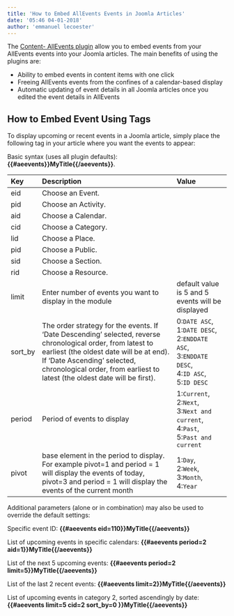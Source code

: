 ```yaml
---
title: 'How to Embed AllEvents Events in Joomla Articles'
date: '05:46 04-01-2018'
author: 'emmanuel lecoester'
---
```


The [Content- AllEvents plugin](https://documentation.allevents3.com/allevents-plugins/content-allevents) allow you to embed events from your AllEvents events into your Joomla articles. The main benefits of using the plugins are:

* Ability to embed events in content items with one click
* Freeing AllEvents events from the confines of a calendar-based display
* Automatic updating of event details in all Joomla articles once you edited the event details in AllEvents

## How to Embed Event Using Tags

To display upcoming or recent events in a Joomla article, simply place the following tag in your article where you want the events to appear:

Basic syntax (uses all plugin defaults): **&#123;&#123;#aeevents&#125;&#125;MyTitle&#123;&#123;/aeevents&#125;&#125;**.

|  Key  |  Description  |  Value  |  
|  :----- |  :----- |  :----- |
| eid |  Choose an Event. |   |
| pid |  Choose an Activity. |   |
| aid |  Choose a Calendar. |   |  
| cid |  Choose a Category. |   |  
| lid |  Choose a Place. |   |  
| pid |  Choose a Public. |   |  
| sid |  Choose a Section. |   |  
| rid |  Choose a Resource. |   |  
| limit | Enter number of events you want to display in the module | default value is 5 and 5 events will be displayed |  
| sort_by | The order strategy for the events. If ‘Date Descending’ selected, reverse chronological order, from latest to earliest (the oldest date will be at end). If ‘Date Ascending’ selected, chronological order, from earliest to latest (the oldest date will be first).  |  0:`DATE ASC`,<br/> 1:`DATE DESC`,<br/> 2:`ENDDATE ASC`,<br/> 3:`ENDDATE DESC`,<br/> 4:`ID ASC`,<br/> 5:`ID DESC` | 
| period | Period of events to display | 1:`Current`,<br/> 2:`Next`,<br/> 3:`Next and current`,<br/> 4:`Past`,<br/> 5:`Past and current` |
| pivot | base element in the period to display. For example pivot=1 and period = 1 will display the events of today, pivot=3 and period = 1 will display the events of the current month  | 1:`Day`,<br/> 2:`Week`,<br/> 3:`Month`,<br/> 4:`Year`|  

Additional parameters (alone or in combination) may also be used to override the default settings:

Specific event ID:
**&#123;&#123;#aeevents eid=110&#125;&#125;MyTitle&#123;&#123;/aeevents&#125;&#125;**

List of upcoming events in specific calendars:
**&#123;&#123;#aeevents period=2 aid=1&#125;&#125;MyTitle&#123;&#123;/aeevents&#125;&#125;**

List of the next 5 upcoming events: 
**&#123;&#123;#aeevents period=2 limit=5&#125;&#125;MyTitle&#123;&#123;/aeevents&#125;&#125;**

List of the last 2 recent events: 
**&#123;&#123;#aeevents limit=2&#125;&#125;MyTitle&#123;&#123;/aeevents&#125;&#125;**

List of upcoming events in category 2, sorted ascendingly by date: 
**&#123;&#123;#aeevents limit=5 cid=2 sort_by=0 &#125;&#125;MyTitle&#123;&#123;/aeevents&#125;&#125;**
